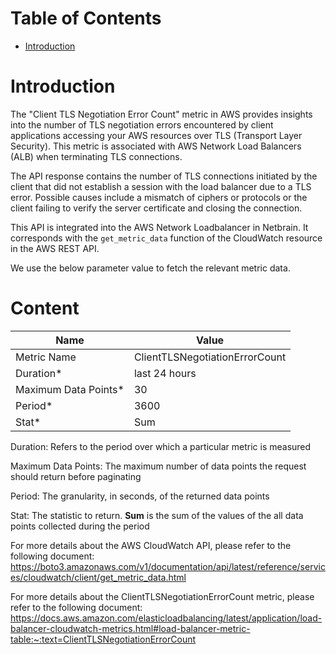 # Table of Contents
- [Introduction](#introduction)


# Introduction <a name="introduction"></a>
The "Client TLS Negotiation Error Count" metric in AWS provides insights into the number of TLS negotiation errors encountered by client applications accessing your AWS resources over TLS (Transport Layer Security). This metric is associated with AWS Network Load Balancers (ALB) when terminating TLS connections.

The API response contains the number of TLS connections initiated by the client that did not establish a session with the load balancer due to a TLS error. Possible causes include a mismatch of ciphers or protocols or the client failing to verify the server certificate and closing the connection.



This API is integrated into the AWS Network Loadbalancer in Netbrain. It corresponds with the `get_metric_data` function of the CloudWatch resource in the AWS REST API.



We use the below parameter value to fetch the relevant metric data.


# Content <a name="content"></a>
|**Name**|**Value**|
|------|------|
| Metric Name | ClientTLSNegotiationErrorCount |
| Duration* | last 24 hours |
| Maximum Data Points* | 30 |
| Period* | 3600 |
| Stat* | Sum |

Duration: Refers to the period over which a particular metric is measured

Maximum Data Points: The maximum number of data points the request should return before paginating

Period: The granularity, in seconds, of the returned data points

Stat: The statistic to return. <b>Sum</b> is the sum of the values of the all data points collected during the period


For more details about the AWS CloudWatch API, please refer to the following document: https://boto3.amazonaws.com/v1/documentation/api/latest/reference/services/cloudwatch/client/get_metric_data.html

For more details about the ClientTLSNegotiationErrorCount metric, please refer to the following document: https://docs.aws.amazon.com/elasticloadbalancing/latest/application/load-balancer-cloudwatch-metrics.html#load-balancer-metric-table:~:text=ClientTLSNegotiationErrorCount